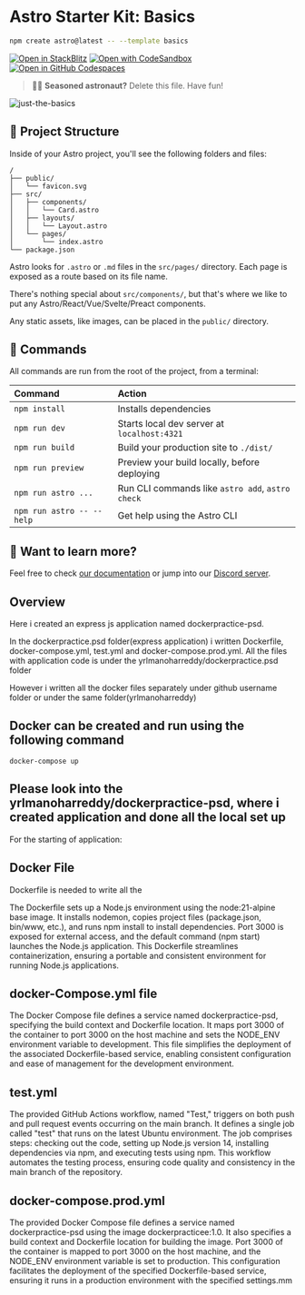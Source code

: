 # Astro Starter Kit: Basics

```sh
npm create astro@latest -- --template basics
```

[![Open in StackBlitz](https://developer.stackblitz.com/img/open_in_stackblitz.svg)](https://stackblitz.com/github/withastro/astro/tree/latest/examples/basics)
[![Open with CodeSandbox](https://assets.codesandbox.io/github/button-edit-lime.svg)](https://codesandbox.io/p/sandbox/github/withastro/astro/tree/latest/examples/basics)
[![Open in GitHub Codespaces](https://github.com/codespaces/badge.svg)](https://codespaces.new/withastro/astro?devcontainer_path=.devcontainer/basics/devcontainer.json)

> 🧑‍🚀 **Seasoned astronaut?** Delete this file. Have fun!

![just-the-basics](https://github.com/withastro/astro/assets/2244813/a0a5533c-a856-4198-8470-2d67b1d7c554)

## 🚀 Project Structure

Inside of your Astro project, you'll see the following folders and files:

```text
/
├── public/
│   └── favicon.svg
├── src/
│   ├── components/
│   │   └── Card.astro
│   ├── layouts/
│   │   └── Layout.astro
│   └── pages/
│       └── index.astro
└── package.json
```

Astro looks for `.astro` or `.md` files in the `src/pages/` directory. Each page is exposed as a route based on its file name.

There's nothing special about `src/components/`, but that's where we like to put any Astro/React/Vue/Svelte/Preact components.

Any static assets, like images, can be placed in the `public/` directory.

## 🧞 Commands

All commands are run from the root of the project, from a terminal:

| Command                   | Action                                           |
| :------------------------ | :----------------------------------------------- |
| `npm install`             | Installs dependencies                            |
| `npm run dev`             | Starts local dev server at `localhost:4321`      |
| `npm run build`           | Build your production site to `./dist/`          |
| `npm run preview`         | Preview your build locally, before deploying     |
| `npm run astro ...`       | Run CLI commands like `astro add`, `astro check` |
| `npm run astro -- --help` | Get help using the Astro CLI                     |

## 👀 Want to learn more?

Feel free to check [our documentation](https://docs.astro.build) or jump into our [Discord server](https://astro.build/chat).



## Overview

Here i created an express js application named dockerpractice-psd.

In the dockerpractice.psd folder(express application) i written Dockerfile, docker-compose.yml, test.yml and docker-compose.prod.yml. All the files with application code is under the yrlmanoharreddy/dockerpractice.psd folder

However i written all the docker files separately under github username folder or under the same folder(yrlmanoharreddy)

## Docker can be created and run using the following command
    docker-compose up

## Please look into the yrlmanoharreddy/dockerpractice-psd, where i created application and done all the local set up 
For the starting of application:
 ## Docker File

Dockerfile is needed to write all the 

The Dockerfile sets up a Node.js environment using the node:21-alpine base image. It installs nodemon, copies project files (package.json, bin/www, etc.), and runs npm install to install dependencies. Port 3000 is exposed for external access, and the default command (npm start) launches the Node.js application. This Dockerfile streamlines containerization, ensuring a portable and consistent environment for running Node.js applications.

## docker-Compose.yml file

The Docker Compose file defines a service named dockerpractice-psd, specifying the build context and Dockerfile location. It maps port 3000 of the container to port 3000 on the host machine and sets the NODE_ENV environment variable to development. This file simplifies the deployment of the associated Dockerfile-based service, enabling consistent configuration and ease of management for the development environment.

## test.yml
The provided GitHub Actions workflow, named "Test," triggers on both push and pull request events occurring on the main branch. It defines a single job called "test" that runs on the latest Ubuntu environment. The job comprises steps: checking out the code, setting up Node.js version 14, installing dependencies via npm, and executing tests using npm. This workflow automates the testing process, ensuring code quality and consistency in the main branch of the repository.

## docker-compose.prod.yml
The provided Docker Compose file defines a service named dockerpractice-psd using the image dockerpracticee:1.0. It also specifies a build context and Dockerfile location for building the image. Port 3000 of the container is mapped to port 3000 on the host machine, and the NODE_ENV environment variable is set to production. This configuration facilitates the deployment of the specified Dockerfile-based service, ensuring it runs in a production environment with the specified settings.mm